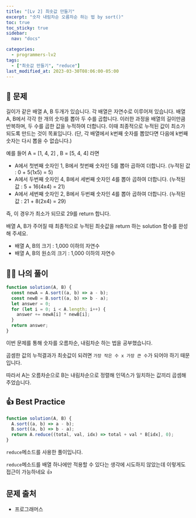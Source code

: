 ```yaml
---
title: "[Lv 2] 최솟값 만들기"
excerpt: "숫자 내림차순 오름차순 하는 법 by sort()"
toc: true
toc_sticky: true
sidebar:
  nav: "docs"

categories:
  - programmers-lv2
tags:
  - ["최솟값 만들기", "reduce"]
last_modified_at: 2023-03-30T08:06:00-05:00
---
```


## 📄 문제

길이가 같은 배열 A, B 두개가 있습니다. 각 배열은 자연수로 이루어져 있습니다.
배열 A, B에서 각각 한 개의 숫자를 뽑아 두 수를 곱합니다. 이러한 과정을 배열의 길이만큼 반복하며, 두 수를 곱한 값을 누적하여 더합니다. 이때 최종적으로 누적된 값이 최소가 되도록 만드는 것이 목표입니다. (단, 각 배열에서 k번째 숫자를 뽑았다면 다음에 k번째 숫자는 다시 뽑을 수 없습니다.)

예를 들어 A = [1, 4, 2] , B = [5, 4, 4] 라면

- A에서 첫번째 숫자인 1, B에서 첫번째 숫자인 5를 뽑아 곱하여 더합니다. (누적된 값 : 0 + 5(1x5) = 5)
- A에서 두번째 숫자인 4, B에서 세번째 숫자인 4를 뽑아 곱하여 더합니다. (누적된 값 : 5 + 16(4x4) = 21)
- A에서 세번째 숫자인 2, B에서 두번째 숫자인 4를 뽑아 곱하여 더합니다. (누적된 값 : 21 + 8(2x4) = 29)

즉, 이 경우가 최소가 되므로 29를 return 합니다.

배열 A, B가 주어질 때 최종적으로 누적된 최솟값을 return 하는 solution 함수를 완성해 주세요.

- 배열 A, B의 크기 : 1,000 이하의 자연수
- 배열 A, B의 원소의 크기 : 1,000 이하의 자연수

## 🙋‍♀️ 나의 풀이

```js
function solution(A, B) {
  const newA = A.sort((a, b) => a - b);
  const newB = B.sort((a, b) => b - a);
  let answer = 0;
  for (let i = 0; i < A.length; i++) {
    answer += newA[i] * newB[i];
  }
  return answer;
}
```

이번 문제를 통해 숫자를 오름차순, 내림차순 하는 법을 공부했습니다.

곱셈한 값의 누적결과가 최솟값이 되려면 `가장 작은 수 x 가장 큰 수`가 되어야 하기 때문입니다.

따라서 A는 오름차순으로 B는 내림차순으로 정렬해 인덱스가 일치하는 값끼리 곱셈해주었습니다.

## 👍 Best Practice

```js
function solution(A, B) {
  A.sort((a, b) => a - b);
  B.sort((a, b) => b - a);
  return A.reduce((total, val, idx) => total + val * B[idx], 0);
}
```

`reduce`메소드를 사용한 풀이입니다.

`reduce`메소드를 배열 하나에만 적용할 수 있다는 생각에 시도하지 않았는데 이렇게도 접근이 가능하네요 👍

## 문제 출처

- 프로그래머스
